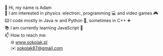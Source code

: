 👋 Hi, my name is Adam <br/>
👀 I am interested in physics :electron:, programming 💻 and video games 🎮 <br/>
⌨️ I code mostly in Java ☕ and Python 🐍, sometimes in C++ ➕ <br/>
📚 I am currently learning JavaScript 📜 <br/>
📫 How to reach me: <br/>
&nbsp;&nbsp;&nbsp;&nbsp; 🌐 www.sokolak.pl <br/>
&nbsp;&nbsp;&nbsp;&nbsp; ✉️ sokolak87@gmail.com

<!---
SokolAK/SokolAK is a ✨ special ✨ repository because its `README.md` (this file) appears on your GitHub profile.
You can click the Preview link to take a look at your changes.
--->
